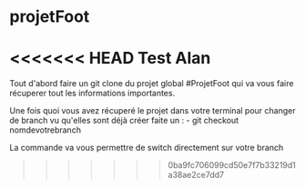 # projetFoot
<<<<<<< HEAD
Test Alan
=======

Tout d'abord faire un git clone du projet global #ProjetFoot qui va vous faire récuperer tout les informations
importantes.

Une fois quoi vous avez récuperé le projet dans votre terminal pour changer de branch vu qu'elles sont déjà créer 
faite un : 
    - git checkout nomdevotrebranch

La commande va vous permettre de switch directement sur votre branch
>>>>>>> 0ba9fc706099cd50e7f7b33219d1a38ae2ce7dd7
